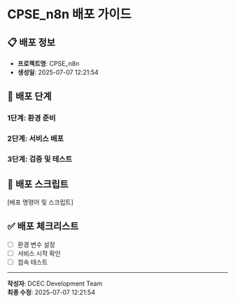 <!-- 
Document Version: 1.0
Project: CPSE_n8n
Type: deployment
Created: 2025-07-07 12:21:54
Auto-generated by DCEC Project Continuity Manager
-->
# CPSE_n8n 배포 가이드

## 📋 배포 정보
- **프로젝트명**: CPSE_n8n
- **생성일**: 2025-07-07 12:21:54

## 🚀 배포 단계
### 1단계: 환경 준비
### 2단계: 서비스 배포
### 3단계: 검증 및 테스트

## 🔧 배포 스크립트
[배포 명령어 및 스크립트]

## ✅ 배포 체크리스트
- [ ] 환경 변수 설정
- [ ] 서비스 시작 확인
- [ ] 접속 테스트

---
**작성자**: DCEC Development Team  
**최종 수정**: 2025-07-07 12:21:54
